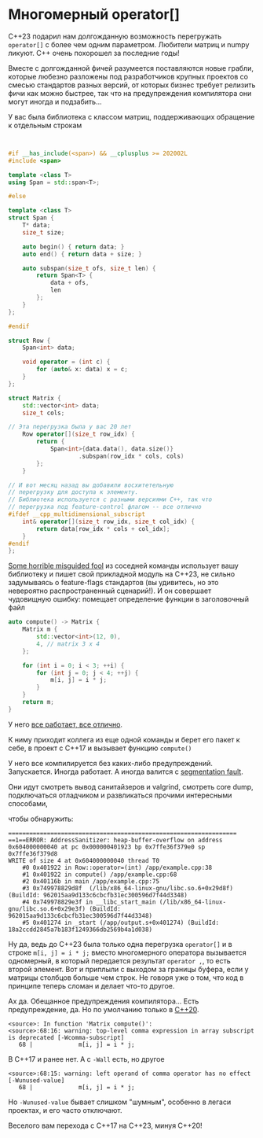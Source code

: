 # Многомерный operator[]

C++23 подарил нам долгожданную возможность перегружать `operator[]` с более чем одним параметром. Любители матриц и numpy ликуют. C++ очень похорошел за последние годы!

Вместе с долгожданной фичей разумеется поставляются новые грабли, которые любезно разложены под разработчиков крупных проектов со смесью стандартов разных версий, от которых бизнес требует релизить фичи как можно быстрее, так что на предупреждения компилятора они могут иногда и подзабить...

У вас была библиотека с классом матриц, поддерживающих обращение к отдельным строкам

```C++


#if __has_include(<span>) && __cplusplus >= 202002L
#include <span>

template <class T>
using Span = std::span<T>;

#else 

template <class T>
struct Span {
    T* data;
    size_t size;

    auto begin() { return data; }
    auto end() { return data + size; }

    auto subspan(size_t ofs, size_t len) {
        return Span<T> {
            data + ofs,
            len
        };
    }
};

#endif

struct Row {
    Span<int> data;

    void operator = (int c) {
        for (auto& x: data) x = c;
    }
};

struct Matrix {
    std::vector<int> data;
    size_t cols;

// Эта перегрузка была у вас 20 лет
    Row operator[](size_t row_idx) {
        return {
            Span<int>{data.data(), data.size()}
                    .subspan(row_idx * cols, cols)
        };
    }

// И вот месяц назад вы добавили восхитетельную 
// перегрузку для доступа к элементу.
// Библиотека используется с разными версиями C++, так что 
// перегрузка под feature-control флагом -- все отлично
#ifdef __cpp_multidimensional_subscript
    int& operator[](size_t row_idx, size_t col_idx) {
        return data[row_idx * cols + col_idx];
    }
#endif
};
```

[Some horrible misguided fool](https://x.com/ericniebler/status/1734997577274380681) из соседней команды использует вашу библиотеку и пишет свой прикладной модуль на C++23, не сильно задумываясь о feature-flags стандартов (вы удивитесь, но это невероятно распространенный сценарий!). И он совершает чудовищную ошибку: помещает определение функции в заголовочный файл

```C++
auto compute() -> Matrix {
    Matrix m {
        std::vector<int>(12, 0),
        4, // matrix 3 x 4
    };

    for (int i = 0; i < 3; ++i) {
        for (int j = 0; j < 4; ++j) {
            m[i, j] = i * j;
        }
    }
    return m;
}
```

У него [все работает, все отлично](https://godbolt.org/z/hsfcTaqse).

К ниму приходит коллега из еще одной команды и берет его пакет к себе, в проект с C++17 и вызывает функцию `compute()`

У него все компилируется без каких-либо предупреждений. Запускается. Иногда работает. А иногда валится с [segmentation fault](https://godbolt.org/z/hTWjqE3WM).

Они идут смотреть вывод санитайзеров и valgrind, смотреть core dump, подключаться отладчиком и развликаться прочими интересными способами,

чтобы обнаружить:

```
=================================================================
==1==ERROR: AddressSanitizer: heap-buffer-overflow on address 0x604000000040 at pc 0x000000401923 bp 0x7ffe36f379e0 sp 0x7ffe36f379d8
WRITE of size 4 at 0x604000000040 thread T0
    #0 0x401922 in Row::operator=(int) /app/example.cpp:38
    #1 0x401922 in compute() /app/example.cpp:68
    #2 0x40116b in main /app/example.cpp:75
    #3 0x749978829d8f  (/lib/x86_64-linux-gnu/libc.so.6+0x29d8f) (BuildId: 962015aa9d133c6cbcfb31ec300596d7f44d3348)
    #4 0x749978829e3f in __libc_start_main (/lib/x86_64-linux-gnu/libc.so.6+0x29e3f) (BuildId: 962015aa9d133c6cbcfb31ec300596d7f44d3348)
    #5 0x401274 in _start (/app/output.s+0x401274) (BuildId: 18a2ccdd2845a7b183f1249366db2569b4a1d038)

```

Ну да, ведь до C++23 была только одна перегрузка `operator[]`
и в строке `m[i, j] = i * j;` вместо многомерного оператора вызывается одномерный, в который передается результат `operator ,`, то есть второй элемент. 
Вот и приплыли с выходом за границы буфера, если у матрицы столбцов больше чем строк. Не говоря уже о том, что код в принципе теперь сломан и делает что-то другое.

Ах да. Обещанное предупреждения компилятора... Есть предупреждение, да. Но по умолчанию только в [C++20](https://godbolt.org/z/nq4eenaaM).

```
<source>: In function 'Matrix compute()':
<source>:68:16: warning: top-level comma expression in array subscript is deprecated [-Wcomma-subscript]
   68 |             m[i, j] = i * j;
```

В C++17 и ранее нет. А c `-Wall` есть, но другое

```
<source>:68:15: warning: left operand of comma operator has no effect [-Wunused-value]
   68 |             m[i, j] = i * j;
```

Но `-Wunused-value` бывает слишком "шумным", особенно в легаси проектах, и его часто отключают.

Веселого вам перехода с C++17 на C++23, минуя C++20!


